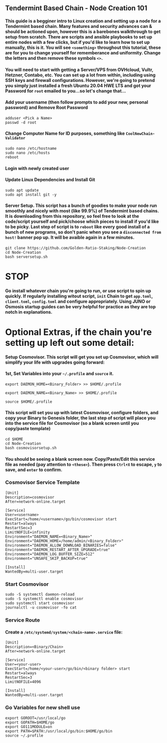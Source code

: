 ## Tendermint Based Chain - Node Creation 101
####  This guide is a begginer intro to Linux creation and setting up a node for a Tendermint based chain. Many features and security advances can & should be actioned upon, however this is a barebones walkthrough to get setup from scratch. There are scripts and ansible playbooks to set up entire nodes with a few clicks, but if you'd like to learn how to set up manually, this is it. You will see `<something>` throughout this tutorial, these are for you to change yourself for rememberance and uniformity. Change the letters and then remove these symbols `<>`.

####  You will need to start with getting a Server/VPS from OVHcloud, Vultr, Hetzner, Contabo, etc. You can set up a lot from within, including using SSH keys and firewall configurations. However, we're going to pretend you simply just installed a fresh Ubuntu 20.04 HWE LTS and got your Password for `root` emailed to you...so let's change that...

#### Add your username (then follow prompts to add your new, personal password) and Remove Root Password
```
adduser <Pick a Name>
passwd -d root 
```

#### Change Computer Name for ID purposes, something like `CoolNewChain-Validator`
```
sudo nano /etc/hostname
sudo nano /etc/hosts
reboot
```
#### Login with newly created user
#### Update Linux Dependencies and Install Git
```
sudo apt update
sudo apt install git -y
```

#### Server Setup. This script has a bunch of goodies to make your node run smoothly and nicely with most (like 99.9%) of Tendermint based chains. It is downloading from this repository, so feel free to look at the code/script yourself and pick/choose which pieces to install if you'd like to be picky. Last step of script is to `reboot` like every good install of a bunch of new programs, so don't panic when you see a `disconnected from host!` banner pop up. It will be avaible again in a few minutes.
```
git clone https://github.com/Golden-Ratio-Staking/Node-Creation
cd Node-Creation
bash serversetup.sh
```

# STOP
#### Go install whatever chain you're going to run, or use script to spin up quickly. If regularly installing witout script, `init` Chain to get `app.toml`, `client.toml`, `config.toml` and configure appropriately. Using JUNO or Osmosis startup guides can be very helpful for practice as they are top notch in explanations.


# Optional Extras, if the chain you're setting up left out some detail:

#### Setup Cosmovisor. This script will get you set up Cosmovisor, which will simplify your life with upgrades going forward:
#### 1st, Set Variables into your `~/.profile` and `source` it.
```
export DAEMON_HOME=<Binary_Folder> >> $HOME/.profile
```
```
export DAEMON_NAME=<Binary_Name> >> $HOME/.profile
```
```
source $HOME/.profile
```
#### This script will set you up with latest Cosmovisor, configure folders, and copy your Binary to Genesis folder, the last step of script will place you into the service file for Cosmovisor (so a blank screen until you copy/paste template)
```
cd $HOME
cd Node-Creation
bash cosmovisorsetup.sh
```
#### You should be seeing a blank screen now. Copy/Paste/Edit this service file as needed (pay attention to `<these>`). Then press `Ctrl+X` to escape, `y` to save, and `enter` to confirm.
### Cosmovisor Service Template
```
[Unit]
Description=cosmovisor
After=network-online.target

[Service]
User=<username>
ExecStart=/home/<username>/go/bin/cosmovisor start
Restart=always
RestartSec=3
LimitNOFILE=infinity
Environment="DAEMON_NAME=<Binary_Name>"
Environment="DAEMON_HOME=/home/admin/<Binary_Folder>"
Environment="DAEMON_ALLOW_DOWNLOAD_BINARIES=false"
Environment="DAEMON_RESTART_AFTER_UPGRADE=true"
Environment="DAEMON_LOG_BUFFER_SIZE=512"
Environment="UNSAFE_SKIP_BACKUP=true"

[Install]
WantedBy=multi-user.target
```

### Start Cosmovisor
```
sudo -S systemctl daemon-reload
sudo -S systemctl enable cosmovisor
sudo systemctl start cosmovisor
journalctl -u cosmovisor -fo cat
```

### Service Route
#### Create a `/etc/systemd/system/<chain-name>.service` file:

```
[Unit]
Description=<Binary/Chain>
After=network-online.target

[Service]
User=<your-user>
ExecStart=/home/<your-user>/go/bin/<binary folder> start
Restart=always
RestartSec=3
LimitNOFILE=4096

[Install]
WantedBy=multi-user.target
```

### Go Variables for new shell use
```
export GOROOT=/usr/local/go
export GOPATH=$HOME/go
export GO111MODULE=on
export PATH=$PATH:/usr/local/go/bin:$HOME/go/bin
source ~/.profile
```
